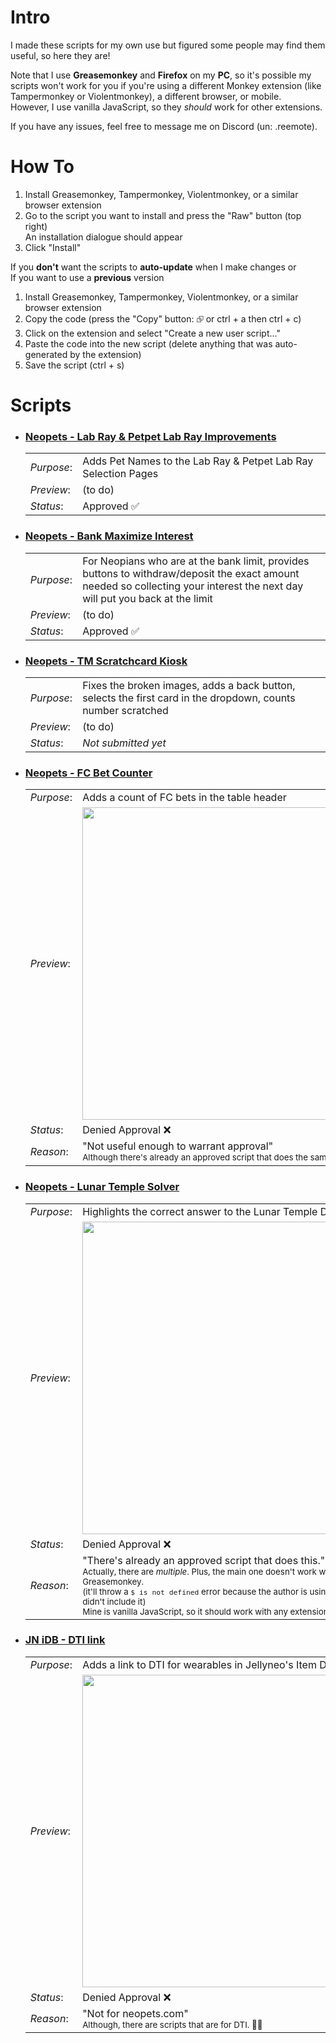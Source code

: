 <h1>Intro</h1>
<p>I made these scripts for my own use but figured some people may find them useful, so here they are!</p>

<p>Note that I use <b>Greasemonkey</b> and <b>Firefox</b> on my <b>PC</b>, so it's possible my scripts won't work for you if you're using a different Monkey extension (like Tampermonkey or Violentmonkey), a different browser, or mobile.<br>
However, I use vanilla JavaScript, so they <i>should</i> work for other extensions.</p>

<p>If you have any issues, feel free to message me on Discord (un: .reemote).</p>

<h1>How To</h1>
<ol>
  <li>Install Greasemonkey, Tampermonkey, Violentmonkey, or a similar browser extension</li>
  <li>Go to the script you want to install and press the "Raw" button (top right)<br>
  An installation dialogue should appear</li>
  <li>Click "Install"</li>
</ol>

If you <b>don't</b> want the scripts to <b>auto-update</b> when I make changes or<br>
If you want to use a <b>previous</b> version
<ol>
  <li>Install Greasemonkey, Tampermonkey, Violentmonkey, or a similar browser extension</li>
  <li>Copy the code (press the "Copy" button: ⮺ or ctrl + a then ctrl + c)</li>
  <li>Click on the extension and select "Create a new user script..."</li>
  <li>Paste the code into the new script (delete anything that was auto-generated by the extension)</li>
  <li>Save the script (ctrl + s)</li>
</ol>

<h1>Scripts</h1>
<ul>
    <li>
      <h3><a  target="_blank" 
            href="https://github.com/0o0slytherinpride0o0/Neopets-Scripts-Redesign/blob/main/Neopets%20-%20Lab%20Ray%20%26%20Petpet%20Lab%20Ray%20Improvements.user.js">
        Neopets - Lab Ray & Petpet Lab Ray Improvements</a></h3>
      <table>
        <tr>
          <td><i>Purpose</i>:</td>
          <td>Adds Pet Names to the Lab Ray & Petpet Lab Ray Selection Pages</td>
        </tr>
        <tr>
          <td><i>Preview</i>:</td>
          <td>(to do)</td>
        </tr>
        <tr>
          <td><i>Status</i>:</td>
          <td>Approved ✅</td>
        </tr>
      </table>
    </li>
    <li>
      <h3><a  target="_blank"
            href="https://github.com/0o0slytherinpride0o0/Neopets-Scripts-Redesign/blob/main/Neopets%20-%20Bank%20Maximize%20Interest.user.js">
        Neopets - Bank Maximize Interest</a></h3>
      <table>
        <tr>
          <td><i>Purpose</i>:</td>
          <td>For Neopians who are at the bank limit, provides buttons to withdraw/deposit the exact amount needed so collecting your interest the next day will put you back at the limit</td>
        </tr>
        <tr>
          <td><i>Preview</i>:</td>
          <td>(to do)</td>
        </tr>
        <tr>
          <td><i>Status</i>:</td>
          <td>Approved ✅</td>
        </tr>
      </table>
    </li>
    <li>
      <h3><a  target="_blank"
            href="https://github.com/0o0slytherinpride0o0/Neopets-Scripts-Redesign/blob/main/Neopets%20-%20TM%20Scratchcard%20Kiosk.user.js">
        Neopets - TM Scratchcard Kiosk</a></h3>
      <table>
        <tr>
          <td><i>Purpose</i>:</td>
          <td>Fixes the broken images, adds a back button, selects the first card in the dropdown, counts number scratched</td>
        </tr>
        <tr>
          <td><i>Preview</i>:</td>
          <td>(to do)</td>
        </tr>
        <tr>
          <td><i>Status</i>:</td>
          <td><i>Not submitted yet</i></td>
        </tr>
      </table>
    </li>
    <li>
      <h3><a  target="_blank"
            href="https://github.com/0o0slytherinpride0o0/Neopets-Scripts-Redesign/blob/main/Neopets%20-%20FC%20Bet%20Counter.user.js">
        Neopets - FC Bet Counter</a></h3>
      <table>
        <tr>
          <td><i>Purpose</i>:</td>
          <td>Adds a count of FC bets in the table header</td>
        </tr>
        <tr>
          <td><i>Preview</i>:</td>
          <td><a href="https://i.imgur.com/37G4ASy.png" target="_blank"><img width="500" src="https://i.imgur.com/37G4ASy.png"></a></td>
        </tr>
        <tr>
          <td><i>Status</i>:</td>
          <td>Denied Approval ❌</td>
        </tr>
        <tr>
          <td><i>Reason</i>:</td>
          <td>"Not useful enough to warrant approval"<br>
            <sub>Although there's already an approved script that does the same thing. 🙄</sub></td>
        </tr>
      </table>
    </li>
    <li>
      <h3><a  target="_blank"
            href="https://github.com/0o0slytherinpride0o0/Neopets-Scripts-Redesign/blob/main/Neopets%20-%20Lunar%20Temple%20Solver.user.js">
      Neopets - Lunar Temple Solver</a></h3>
      <table>
        <tr>
          <td><i>Purpose</i>:</td>
          <td>Highlights the correct answer to the Lunar Temple Daily</td>
        </tr>
        <tr>
          <td><i>Preview</i>:</td>
          <td><a href="https://i.imgur.com/PqX9Q7Q.png" target="_blank"><img width="500" src="https://i.imgur.com/PqX9Q7Q.png"></a></td>
        </tr>
        <tr>
          <td><i>Status</i>:</td>
          <td>Denied Approval ❌</td>
        </tr>
        <tr>
          <td><i>Reason</i>:</td>
          <td>"There's already an approved script that does this."<br>
            <sub>Actually, there are <i>multiple</i>. Plus, the main one doesn't work with Greasemonkey.<br>
              (it'll throw a <code>$ is not defined</code> error because the author is using JQuery but didn't include it)<br>
              Mine is vanilla JavaScript, so it should work with any extension.</sub>
          </td>
        </tr>
      </table>
    </li>
    <li>
      <h3><a  target="_blank"
            href="https://github.com/0o0slytherinpride0o0/Neopets-Scripts-Redesign/blob/main/JN%20iDB%20-%20DTI%20link.user.js">
        JN iDB - DTI link</a></h3>
      <table>
        <tr>
          <td><i>Purpose</i>:</td>
          <td>Adds a link to DTI for wearables in Jellyneo's Item Database</td>
        </tr>
        <tr>
          <td><i>Preview</i>:</td>
          <td><a href="https://i.imgur.com/GAvmCIb.png" target="_blank"><img width="500" src="https://i.imgur.com/GAvmCIb.png"></a></td>
        </tr>
        <tr>
          <td><i>Status</i>:</td>
          <td>Denied Approval ❌</td>
        </tr>
        <tr>
          <td><i>Reason</i>:</td>
          <td>"Not for neopets.com"<br>
            <sub> Although, there are scripts that are for DTI. 🤷‍♀️</sub>
          </td>
        </tr>
      </table>
    </li>
</ul>

